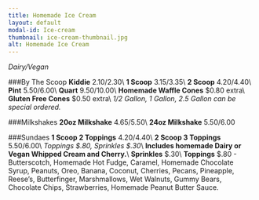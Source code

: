 ```yaml
---
title: Homemade Ice Cream
layout: default
modal-id: Ice-cream 
thumbnail: ice-cream-thumbnail.jpg 
alt: Homemade Ice Cream
---
```

*Dairy/Vegan*

###By The Scoop
**Kiddie** $2.10/$2.30\\
**1 Scoop** $3.15/$3.35\\
**2 Scoop** $4.20/$4.40\\
**Pint** $5.50/$6.00\\
**Quart** $9.50/$10.00\\
**Homemade Waffle Cones** $0.80 extra\\
**Gluten Free Cones** $0.50 extra\\
*1/2 Gallon, 1 Gallon, 2.5 Gallon can be special ordered.*
          
###Milkshakes 
**20oz Milkshake** $4.65/$5.50\\
**24oz Milkshake** $5.50/$6.00

###Sundaes
**1 Scoop 2 Toppings** $4.20/$4.40\\
**2 Scoop 3 Toppings** $5.50/$6.00\\
*Toppings $.80, Sprinkles $.30*\\
**Includes homemade Dairy or Vegan Whipped Cream and Cherry.**\\
**Sprinkles** $.30\\
**Toppings** $.80 - Butterscotch, Homemade Hot Fudge, Caramel, Homemade Chocolate Syrup, Peanuts, Oreo, Banana, Coconut, Cherries, Pecans, Pineapple, Reese’s, Butterfinger, Marshmallows, Wet Walnuts, Gummy Bears, Chocolate Chips, Strawberries, Homemade Peanut Butter Sauce.
